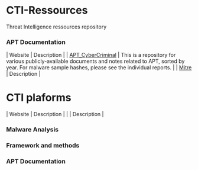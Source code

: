 # CTI-Ressources
Threat Intelligence ressources repository

### APT Documentation

| Website | Description |
| [APT_CyberCriminal](https://github.com/CyberMonitor/APT_CyberCriminal_Campagin_Collections/tree/master/2023/2023.01.09.Emotet_return) | This is a repository for various publicly-available documents and notes related to APT, sorted by year. For malware sample hashes, please see the individual reports. |
| [Mitre](https://attack.mitre.org/campaigns/) | Description |


# CTI plaforms 

| Website | Description |
|  | Description |



### Malware Analysis 






### Framework and methods




### APT Documentation
